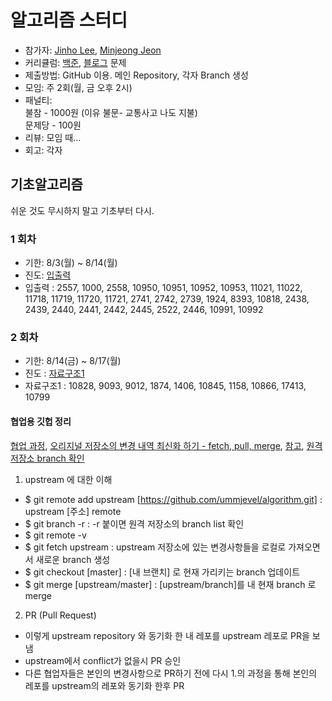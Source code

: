# 알고리즘 스터디

- 참가자: [Jinho Lee](https://github.com/justzino), [Minjeong Jeon](https://github.com/ummjevel)
- 커리큘럼: [백준](https://code.plus/course/41), [블로그](https://plzrun.tistory.com/entry/%EC%95%8C%EA%B3%A0%EB%A6%AC%EC%A6%98-%EB%AC%B8%EC%A0%9C%ED%92%80%EC%9D%B4PS-%EC%8B%9C%EC%9E%91%ED%95%98%EA%B8%B0) 문제
- 제출방법: GitHub 이용. 메인 Repository, 각자 Branch 생성
- 모임: 주 2회(월, 금 오후 2시)
- 패널티:  
불참 - 1000원 (이유 불문- 교통사고 나도 지불)  
문제당 - 100원
- 리뷰: 모임 때... 
- 회고: 각자

## 기초알고리즘
쉬운 것도 무시하지 말고 기초부터 다시.

### 1 회차
- 기한: 8/3(월) ~ 8/14(월) 
- 진도: [입출력](https://plzrun.tistory.com/entry/%EC%95%8C%EA%B3%A0%EB%A6%AC%EC%A6%98-%EB%AC%B8%EC%A0%9C%ED%92%80%EC%9D%B4PS-%EC%8B%9C%EC%9E%91%ED%95%98%EA%B8%B0)
- 입출력 : 2557, 1000, 2558, 10950, 10951, 10952, 10953, 11021, 11022, 11718, 11719, 11720, 11721, 2741, 2742, 2739, 1924, 8393, 10818, 2438, 2439, 2440, 2441, 2442, 2445, 2522, 2446, 10991, 10992

### 2 회차
- 기한: 8/14(금) ~ 8/17(월)
- 진도 : [자료구조1](https://code.plus/course/41)
- 자료구조1 : 10828, 9093, 9012, 1874, 1406, 10845, 1158, 10866, 17413, 10799

#### 협업용 깃헙 정리
[협업 과정](https://gmlwjd9405.github.io/2018/05/12/how-to-collaborate-on-GitHub-3.html), [오리지널 저장소의 변경 내역 최신화 하기 - fetch, pull, merge](https://playinlion.tistory.com/29),
 [참고](http://www.notforme.kr/archives/1631), [원격 저장소 branch 확인](https://junwoo45.github.io/2019-07-16-git_remote_branch/)
1. upstream 에 대한 이해
- $ git remote add upstream [https://github.com/ummjevel/algorithm.git] : upstream [주소] remote
- $ git branch -r : -r 붙이면 원격 저장소의 branch list 확인
- $ git remote -v
- $ git fetch upstream : upstream 저장소에 있는 변경사항들을 로컬로 가져오면서 새로운 branch 생성
- $ git checkout [master] : [내 브랜치] 로 현재 가리키는 branch 업데이트
- $ git merge [upstream/master] : [upstream/branch]를 내 현재 branch 로 merge

2. PR (Pull Request)
- 이렇게 upstream repository 와 동기화 한 내 레포를 upstream 레포로 PR을 보냄
- upstream에서 conflict가 없을시 PR 승인
- 다른 협업자들은 본인의 변경사항으로 PR하기 전에 다시 1.의 과정을 통해 본인의 레포를 upstream의 레포와 동기화 한후 PR
 